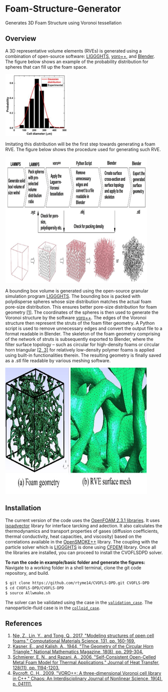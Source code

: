 # Foam-Structure-Generator
Generates 3D Foam Structure using Voronoi tessellation

## Overview
A 3D representative volume elements (RVEs) is generated using a combination of open-source software: [LIGGGHTS](https://www.cfdem.com/liggghtsr-open-source-discrete-element-method-particle-simulation-code), [voro++](http://math.lbl.gov/voro++/about.html), and [Blender](https://www.blender.org/). The figure below shows an example of the probability distribution for spheres that can fill up the foam space. 

<img src="https://github.com/rtymea14/Foam-Structure-Generator/blob/main/SphereDist.jpg" width="196" height="196" />

Imitating this distribution will be the first step towards generating a foam RVE. The figure below shows the procedure used for generating such RVE. 

<img src="https://github.com/rtymea14/Foam-Structure-Generator/blob/main/process.jpg" width="450" height="400" />

A bounding box volume is generated using the open-source granular simulation program [LIGGGHTS](https://www.cfdem.com/liggghtsr-open-source-discrete-element-method-particle-simulation-code). The bounding box is packed with polydisperse spheres whose size distribution matches the actual foam pore-size distribution. This ensures better pore-size distribution for foam geometry [[1]](#References). The coordinates of the spheres is then used to generate the Voronoi structure by the software [voro++](http://math.lbl.gov/voro++/about.html). The edges of the Voronoi structure then represent the struts of the foam filter geometry. A Python script is used to remove unnecessary edges and convert the output file to a format readable in Blender. The skeleton of the foam geometry comprising of the network of struts is subsequently exported to Blender, where the filter surface topology – such as circular for high-density foams or circular horn triangular [[2, 3]](#References) for relatively low-density polymer foams is applied using built-in functionalities therein. The resulting geometry is finally saved as a .stl file readable by various meshing software.

<img src="https://github.com/rtymea14/Foam-Structure-Generator/blob/main/mesh.jpg" width="450" height="400" />

## Installation
The current version of the code uses the [OpenFOAM 2.3.1 libraries](http://www.openfoam.org/archive/2.3.1/download/source.php). It uses [isoadvector](https://github.com/isoAdvector/isoAdvector) library for interface tarcking and adection. It also calculates the thermodynamics and transport properties of gases (diffusion coefficients, thermal conductivity, heat capacities, and viscosity) based on the correlations available in the [OpenSMOKE++](https://www.opensmokepp.polimi.it) library. The coupling with the particle solver which is [LIGGGHTS](https://www.cfdem.com/liggghtsr-open-source-discrete-element-method-particle-simulation-code) is done using [CFDEM](https://www.cfdem.com/cfdemrcoupling-open-source-cfd-dem-framework) library. Once all the libraries are installed, you can proceed to install the CVOFLSDPD solver. 

**To run the code in example/basic folder and generate the figures:**
Navigate to a working folder in a shell terminal, clone the git code repository, and build.
```
$ git clone https://github.com/rtyme14/CVOFLS-DPD.git CVOFLS-DPD
$ cd CVOFLS-DPD/CVOFLS-DPD
$ source Allwmake.sh
```

The solver can be validated using the case in the [`validation_case`](validation_case). The nanoparticle-fluid case is in the [`colloid_case`](colloid_case).  

## References
1.  [Nie, Z., Lin, Y., and Tong, Q., 2017, "Modeling structures of open cell foams," Computational Materials Science, 131, pp. 160-169.](http://dx.doi.org/10.1016/j.commatsci.2017.01.029)
2.  [Kasner, E., and Kalish, A., 1944, "The Geometry of the Circular Horn Triangle," National Mathematics Magazine, 18(8), pp. 299-304.](https://doi.org/10.2307/3030080)
3.  [Schmierer, E. N., and Razani, A., 2006, "Self-Consistent Open-Celled Metal Foam Model for Thermal Applications," Journal of Heat Transfer, 128(11), pp. 1194-1203.](https://doi.org/10.1115/1.2352787)
4.  [Rycroft, C. H., 2009, "VORO++: A three-dimensional Voronoi cell library in C++," Chaos: An Interdisciplinary Journal of Nonlinear Science, 19(4), p. 041111.](https://doi.org/10.1063/1.3215722)
